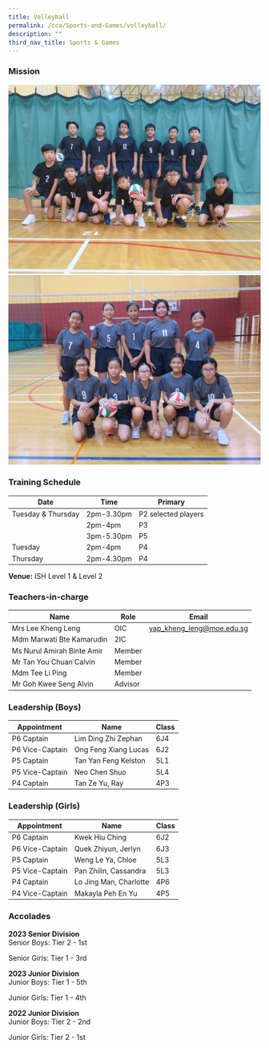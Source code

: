 ```yaml
---
title: Volleyball
permalink: /cca/Sports-and-Games/volleyball/
description: ""
third_nav_title: Sports & Games
---
```

### Mission

![](/images/volleyball%201.jpg)
![](/images/volleyball%202.jpg)


### Training Schedule

|Date| Time | Primary| 
|-----|----|------|
|Tuesday & Thursday|2pm-3.30pm |P2 selected players|
||2pm-4pm |P3|
||3pm-5.30pm |P5|
|Tuesday|2pm-4pm |P4|
|Thursday|2pm-4.30pm |P4|

**Venue:**
 ISH Level 1 & Level 2


### Teachers-in-charge



| Name | Role | Email |
| -------- | -------- | -------- |
| Mrs Lee Kheng Leng     | OIC     | yap_kheng_leng@moe.edu.sg     |
| Mdm Marwati Bte Kamarudin     | 2IC     |     |
| Ms Nurul Amirah Binte Amir     | Member     |      |
| Mr Tan You Chuan Calvin     | Member     |      |
| Mdm Tee Li Ping     | Member     |      |
| Mr Goh Kwee Seng Alvin     | Advisor     |      |


### Leadership (Boys)



| Appointment | Name | Class |
| -------- | -------- | -------- |
| P6 Captain     | Lim Ding Zhi Zephan    | 6J4     |
| P6 Vice-Captain     | Ong Feng Xiang Lucas    | 6J2     |
| P5 Captain     | Tan Yan Feng Kelston    | 5L1     |
| P5 Vice-Captain     | Neo Chen Shuo    | 5L4     |
| P4 Captain     | Tan Ze Yu, Ray   | 4P3     |


### Leadership (Girls)

| Appointment | Name | Class |
| -------- | -------- | -------- |
| P6 Captain     | Kwek Hiu Ching    | 6J2     |
| P6 Vice-Captain     | Quek Zhiyun, Jerlyn    | 6J3     |
| P5 Captain     | Weng Le Ya, Chloe    | 5L3     |
| P5 Vice-Captain     | Pan Zhilin, Cassandra    | 5L3     |
| P4 Captain     | Lo Jing Man, Charlotte   | 4P6     |
| P4 Vice-Captain     |  Makayla Peh En Yu  | 4P5     |



### Accolades
**2023 Senior Division**	
Senior Boys:
Tier 2 - 1st

Senior Girls:
Tier 1 - 3rd

**2023 Junior Division**	
Junior Boys:
Tier 1 - 5th

Junior Girls:
Tier 1 - 4th

**2022 Junior Division**	
Junior Boys:
Tier 2 - 2nd

Junior Girls:
Tier 2 - 1st


